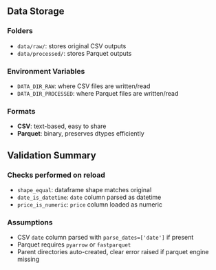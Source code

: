 ## Data Storage

### Folders
- `data/raw/`: stores original CSV outputs  
- `data/processed/`: stores Parquet outputs  

### Environment Variables
- `DATA_DIR_RAW`: where CSV files are written/read  
- `DATA_DIR_PROCESSED`: where Parquet files are written/read  

### Formats
- **CSV**: text-based, easy to share  
- **Parquet**: binary, preserves dtypes efficiently  

## Validation Summary

### Checks performed on reload
- `shape_equal`: dataframe shape matches original  
- `date_is_datetime`: `date` column parsed as datetime  
- `price_is_numeric`: `price` column loaded as numeric  

### Assumptions
- CSV `date` column parsed with `parse_dates=['date']` if present  
- Parquet requires `pyarrow` or `fastparquet`  
- Parent directories auto-created, clear error raised if parquet engine missing  

